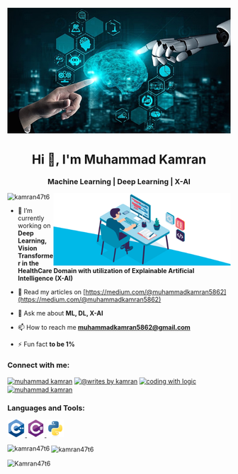![logo](https://github.com/Kamran47t6/Kamran47t6/blob/main/Deep_Learning_Applications.jpg)
<h1 align="center">Hi 👋, I'm Muhammad Kamran</h1>
<h3 align="center">Machine Learning | Deep Learning | X-AI</h3>
<img align="right" alt="coding" width="400" src="https://github.com/Kamran47t6/Kamran47t6/blob/main/00086---desk-anim---v0.3.gif">

<p align="left"> <img src="https://komarev.com/ghpvc/?username=kamran47t6&label=Profile%20views&color=0e75b6&style=flat" alt="kamran47t6" /> </p>



- 🌱 I’m currently working on **Deep Learning, Vision Transformer in the HealthCare Domain with utilization of Explainable Artificial Intelligence (X-AI)**

- 📝 Read my articles on [https://medium.com/@muhammadkamran5862](https://medium.com/@muhammadkamran5862)

- 💬 Ask me about **ML, DL, X-AI**

- 📫 How to reach me **muhammadkamran5862@gmail.com**

- ⚡ Fun fact **to be 1%**

<h3 align="left">Connect with me:</h3>
<p align="left">
<a href="https://www.linkedin.com/in/muhammad-kamran-4a9539257" target="blank"><img align="center" src="https://raw.githubusercontent.com/rahuldkjain/github-profile-readme-generator/master/src/images/icons/Social/linked-in-alt.svg" alt="muhammad kamran" height="30" width="40" /></a>
<a href="https://medium.com/@muhammadkamran5862" target="blank"><img align="center" src="https://raw.githubusercontent.com/rahuldkjain/github-profile-readme-generator/master/src/images/icons/Social/medium.svg" alt="@writes by kamran" height="30" width="40" /></a>
<a href="https://www.youtube.com/channel/UC1f4GrK9_ZRRjSyjZ0rao6A" target="blank"><img align="center" src="https://raw.githubusercontent.com/rahuldkjain/github-profile-readme-generator/master/src/images/icons/Social/youtube.svg" alt="coding with logic" height="30" width="40" /></a>
<a href="https://www.hackerrank.com/profile/muhammadkamran52" target="blank"><img align="center" src="https://raw.githubusercontent.com/rahuldkjain/github-profile-readme-generator/master/src/images/icons/Social/hackerrank.svg" alt="muhammad kamran" height="30" width="40" /></a>
</p>

<h3 align="left">Languages and Tools:</h3>
<p align="left"> <a href="https://www.w3schools.com/cpp/" target="_blank" rel="noreferrer"> <img src="https://raw.githubusercontent.com/devicons/devicon/master/icons/cplusplus/cplusplus-original.svg" alt="cplusplus" width="40" height="40"/> </a> <a href="https://www.w3schools.com/cs/" target="_blank" rel="noreferrer"> <img src="https://raw.githubusercontent.com/devicons/devicon/master/icons/csharp/csharp-original.svg" alt="csharp" width="40" height="40"/> </a> <a href="https://www.python.org" target="_blank" rel="noreferrer"> <img src="https://raw.githubusercontent.com/devicons/devicon/master/icons/python/python-original.svg" alt="python" width="40" height="40"/> </a> </p>

<p><img align="left" src="https://github-readme-stats.vercel.app/api/top-langs?username=kamran47t6&show_icons=true&locale=en&layout=compact" alt="kamran47t6" /></p>

<p>&nbsp;<img align="center" src="https://github-readme-stats.vercel.app/api?username=kamran47t6&show_icons=true&locale=en" alt="kamran47t6" /></p>
<p><img align="center" src="https://github-readme-streak-stats.herokuapp.com/?user=kamran47t6&" alt="Kamran47t6" /></p>

